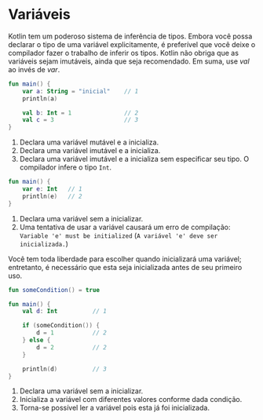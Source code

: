 # Variáveis

Kotlin tem um poderoso sistema de inferência de tipos. Embora você possa declarar o tipo de uma
variável explicitamente, é preferível que você deixe o compilador fazer o trabalho de inferir os tipos.
Kotlin não obriga que as variáveis sejam imutáveis, ainda que seja recomendado.
Em suma, use *val* ao invés de *var*.

```kt
fun main() {
    var a: String = "inicial"    // 1
    println(a)

    val b: Int = 1               // 2
    val c = 3                    // 3
}
```

1. Declara uma variável mutável e a inicializa.
2. Declara uma variável imutável e a inicializa.
3. Declara uma variável imutável e a inicializa sem especificar seu tipo. O compilador infere o tipo `Int`.

```kt
fun main() {
    var e: Int   // 1
    println(e)   // 2
}
```

1. Declara uma variável sem a inicializar.
2. Uma tentativa de usar a variável causará um erro de compilação: `Variable 'e' must be initialized` (`A variável 'e' deve ser inicializada.`)

Você tem toda liberdade para escolher quando inicializará uma variável; entretanto, é necessário que esta seja inicializada antes de seu primeiro uso.

```kt
fun someCondition() = true

fun main() {
    val d: Int          // 1

    if (someCondition()) {
        d = 1           // 2
    } else {
        d = 2           // 2
    }

    println(d)          // 3
}
```

1. Declara uma variável sem a inicializar.
2. Inicializa a variável com diferentes valores conforme dada condição.
3. Torna-se possível ler a variável pois esta já foi inicializada.
